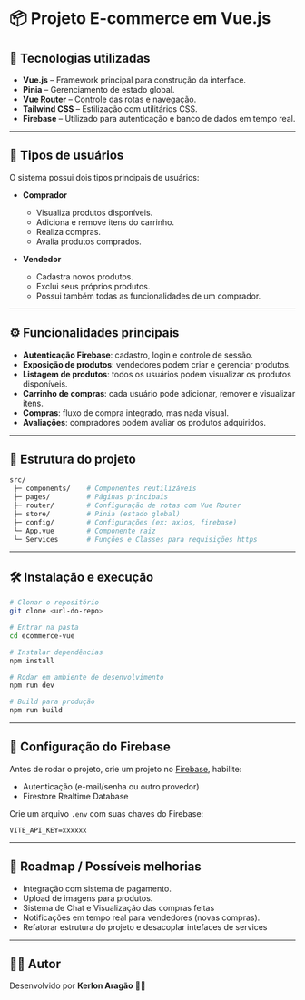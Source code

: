 # 📦 Projeto E-commerce em Vue.js

## 🚀 Tecnologias utilizadas

* **Vue.js** – Framework principal para construção da interface.
* **Pinia** – Gerenciamento de estado global.
* **Vue Router** – Controle das rotas e navegação.
* **Tailwind CSS** – Estilização com utilitários CSS.
* **Firebase** – Utilizado para autenticação e banco de dados em tempo real.

---

## 👥 Tipos de usuários

O sistema possui dois tipos principais de usuários:

* **Comprador**

  * Visualiza produtos disponíveis.
  * Adiciona e remove itens do carrinho.
  * Realiza compras.
  * Avalia produtos comprados.

* **Vendedor**

  * Cadastra novos produtos.
  * Exclui seus próprios produtos.
  * Possui também todas as funcionalidades de um comprador.

---

## ⚙️ Funcionalidades principais

* **Autenticação Firebase**: cadastro, login e controle de sessão.
* **Exposição de produtos**: vendedores podem criar e gerenciar produtos.
* **Listagem de produtos**: todos os usuários podem visualizar os produtos disponíveis.
* **Carrinho de compras**: cada usuário pode adicionar, remover e visualizar itens.
* **Compras**: fluxo de compra integrado, mas nada visual.
* **Avaliações**: compradores podem avaliar os produtos adquiridos.

---

## 📂 Estrutura do projeto

```bash
src/
 ├─ components/    # Componentes reutilizáveis
 ├─ pages/         # Páginas principais
 ├─ router/        # Configuração de rotas com Vue Router
 ├─ store/         # Pinia (estado global)
 ├─ config/        # Configurações (ex: axios, firebase)
 └─ App.vue        # Componente raiz
 └─ Services       # Funções e Classes para requisições https 
```

---

## 🛠️ Instalação e execução

```bash
# Clonar o repositório
git clone <url-do-repo>

# Entrar na pasta
cd ecommerce-vue

# Instalar dependências
npm install

# Rodar em ambiente de desenvolvimento
npm run dev

# Build para produção
npm run build
```

---

## 🔐 Configuração do Firebase

Antes de rodar o projeto, crie um projeto no [Firebase](https://firebase.google.com/), habilite:

* Autenticação (e-mail/senha ou outro provedor)
* Firestore Realtime Database

Crie um arquivo `.env` com suas chaves do Firebase:

```env
VITE_API_KEY=xxxxxx
```

---

## 📌 Roadmap / Possíveis melhorias

* Integração com sistema de pagamento.
* Upload de imagens para produtos.
* Sistema de Chat e Visualização das compras feitas
* Notificações em tempo real para vendedores (novas compras).
* Refatorar estrutura do projeto e desacoplar intefaces de services

---

## 👨‍💻 Autor

Desenvolvido por **Kerlon Aragão** 🧑‍💻
